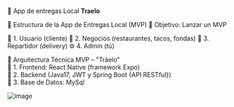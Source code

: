 🚀 App de entregas Local <strong>Traelo</strong>

🧩 Estructura de la App de Entregas Local (MVP)
🎯 Objetivo:
Lanzar un MVP

👤 1. Usuario (cliente)
🏪 2. Negocios (restaurantes, tacos, fondas)
🛵 3. Repartidor (delivery)
⚙️ 4. Admin (tú)

🧱 Arquitectura Técnica MVP – "Tráelo"<br>
🔹 1. Frontend: React Native (framework Expo)<br>
🔹 2. Backend (Java17, JWT y Spring Boot {API RESTful})<br>
🔹 3. Base de Datos: MySql

![image](https://github.com/user-attachments/assets/268d3c3d-026f-4993-b398-ae521c7ac3ae)


